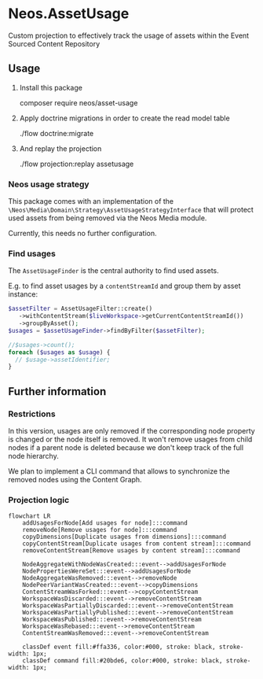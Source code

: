 # Neos.AssetUsage

Custom projection to effectively track the usage of assets within the Event Sourced Content Repository

## Usage

1. Install this package

    composer require neos/asset-usage

2. Apply doctrine migrations in order to create the read model table

    ./flow doctrine:migrate

3. And replay the projection

    ./flow projection:replay assetusage

### Neos usage strategy

This package comes with an implementation of the `\Neos\Media\Domain\Strategy\AssetUsageStrategyInterface` that
will protect used assets from being removed via the Neos Media module.

Currently, this needs no further configuration.

### Find usages

The `AssetUsageFinder` is the central authority to find used assets.

E.g. to find asset usages by a `contentStreamId` and group them by asset instance:

```php
$assetFilter = AssetUsageFilter::create()
   ->withContentStream($liveWorkspace->getCurrentContentStreamId())
   ->groupByAsset();
$usages = $assetUsageFinder->findByFilter($assetFilter);

//$usages->count();
foreach ($usages as $usage) {
  // $usage->assetIdentifier;
}
```

## Further information

### Restrictions

In this version, usages are only removed if the corresponding node property is changed or the node itself is removed.
It won't remove usages from child nodes if a parent node is deleted because we don't keep track of the
full node hierarchy.

We plan to implement a CLI command that allows to synchronize the removed nodes using the Content Graph.

### Projection logic

```mermaid
flowchart LR
    addUsagesForNode[Add usages for node]:::command
    removeNode[Remove usages for node]:::command
    copyDimensions[Duplicate usages from dimensions]:::command
    copyContentStream[Duplicate usages from content stream]:::command
    removeContentStream[Remove usages by content stream]:::command

    NodeAggregateWithNodeWasCreated:::event-->addUsagesForNode
    NodePropertiesWereSet:::event-->addUsagesForNode
    NodeAggregateWasRemoved:::event-->removeNode
    NodePeerVariantWasCreated:::event-->copyDimensions
    ContentStreamWasForked:::event-->copyContentStream
    WorkspaceWasDiscarded:::event-->removeContentStream
    WorkspaceWasPartiallyDiscarded:::event-->removeContentStream
    WorkspaceWasPartiallyPublished:::event-->removeContentStream
    WorkspaceWasPublished:::event-->removeContentStream
    WorkspaceWasRebased:::event-->removeContentStream
    ContentStreamWasRemoved:::event-->removeContentStream

    classDef event fill:#ffa336, color:#000, stroke: black, stroke-width: 1px;
    classDef command fill:#20bde6, color:#000, stroke: black, stroke-width: 1px;
```
